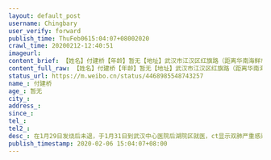 ```yaml
---
layout: default_post
username: Chingbary
user_verify: forward
publish_time: ThuFeb0615:04:07+08002020
crawl_time: 20200212-12:40:51
imageurl: 
content_brief: 【姓名】付建桥【年龄】暂无【地址】武汉市江汉区红旗路（距离华南海鲜市场走路10分钟） 属新华家园社区【病情描述】在1月29日发烧后未退，于1月31日到武汉中心医院后湖院区就医，ct显示双肺严重感染，后呼吸急促。医生给吸氧维持，后检查心脏有点问题，无法打针。暂时吃药控制，后因呼吸困难，经 ...全文
content_full_raw: 【姓名】付建桥【年龄】暂无【地址】武汉市江汉区红旗路（距离华南海鲜市场走路10分钟）属新华家园社区【病情描述】在1月29日发烧后未退，于1月31日到武汉中心医院后湖院区就医，ct显示双肺严重感染，后呼吸急促。医生给吸氧维持，后检查心脏有点问题，无法打针。暂时吃药控制，后因呼吸困难，经商量还是决定用上消炎针和使用球蛋白。看病的当天晚上母亲，老婆和我ct显示均感染，母亲比我们严重，需要打针治疗，我和老婆吃药。从1月29日至今2月2日，我父亲已不能自主呼吸，我们请求医院安排床位，但回复的却是“现在床位已满”。不得已，我们继续在医院吸氧和打消炎针。在此期间我们多次找医院寻求床位，给的答案都是，已经上报，或者我们自己去找医院联系床位。于是，我和我老婆从31日的晚上开始搜索定点医院，开始每个医院的打电话，对方给的回复是目前没有床位，而且要安排床位也必须是社区上报后统一安排，于是我们又打社区的电话。对方告知我们，由医院安排，他们只能上报，再通知我们。几乎把所有定点医院电话打遍了，医院让我们找社区，社区让我们找医院。（到目前为止，我父亲还没有做到试纸确诊，医生说没有试纸了，到今天2月2日还没有入院，但上午医生已经口头通知我，要我有思想准备）我们能想的办法都已经想了，我现在也不知道该怎么办，希望能借助大家的力量，让有关部门可以看到帖子，帮我们安排床位，让父亲和母亲可以早日入院治疗。现在家里还有一个8岁小孩，我和老婆轻微感染后，我们在家里做了简单的隔离，把孩子单独放在房间里，老婆在家看着孩子做饭，我和母亲在医院里。白天我帮父亲和母亲排队打针，一次排队长达7小时以上才能打上针，母亲现在情况也不是很好。我现在一直没有休息同时也发烧，现在最担心的就是家里的小孩。【联系人和电话】傅隽●●●（转发童之伟老师收到的求助信息）
status_url: https://m.weibo.cn/status/4468985548743257
name_: 付建桥
age_: 暂无
city_: 
address_: 
since_: 
tel_: 
tel2_: 
desc_: 在1月29日发烧后未退，于1月31日到武汉中心医院后湖院区就医，ct显示双肺严重感染，后呼吸急促。医生给吸氧维持，后检查心脏有点问题，无法打针。暂时吃药控制，后因呼吸困难，经商量还是决定用上消炎针和使用球蛋白。看病的当天晚上母亲，老婆和我ct显示均感染，母亲比我们严重，需要打针治疗，我和老婆吃药。从1月29日至今2月2日，我父亲已不能自主呼吸，我们请求医院安排床位，但回复的却是“现在床位已满”。不得已，我们继续在医院吸氧和打消炎针。在此期间我们多次找医院寻求床位，给的答案都是，已经上报，或者我们自己去找医院联系床位。于是，我和我老婆从31日的晚上开始搜索定点医院，开始每个医院的打电话，对方给的回复是目前没有床位，而且要安排床位也必须是社区上报后统一安排，于是我们又打社区的电话。对方告知我们，由医院安排，他们只能上报，再通知我们。几乎把所有定点医院电话打遍了，医院让我们找社区，社区让我们找医院。（到目前为止，我父亲还没有做到试纸确诊，医生说没有试纸了，到今天2月2日还没有入院，但上午医生已经口头通知我，要我有思想准备）我们能想的办法都已经想了，我现在也不知道该怎么办，希望能借助大家的力量，让有关部门可以看到帖子，帮我们安排床位，让父亲和母亲可以早日入院治疗。现在家里还有一个8岁小孩，我和老婆轻微感染后，我们在家里做了简单的隔离，把孩子单独放在房间里，老婆在家看着孩子做饭，我和母亲在医院里。白天我帮父亲和母亲排队打针，一次排队长达7小时以上才能打上针，母亲现在情况也不是很好。我现在一直没有休息同时也发烧，现在最担心的就是家里的小孩。
publish_timestamp: 2020-02-06 15:04:07+08:00
---
```

